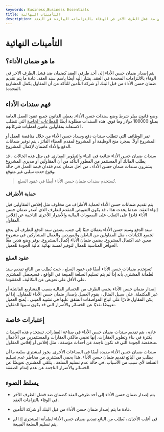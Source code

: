 ```yaml
---
keywords: Business,Business Essentials
title: التأمينات النهائية
description: يتم إصدار ضمان حسن الأداء إلى أحد طرفي العقد كضمان ضد فشل الطرف الآخر في الوفاء بالتزاماته الواردة في العقد.
---
```


# التأمينات النهائية
## ما هو ضمان الأداء؟

يتم إصدار ضمان حسن الأداء إلى أحد طرفي العقد كضمان ضد فشل الطرف الآخر في الوفاء بالالتزامات المحددة في العقد. يشار إليه أيضًا باسم سند العقد. عادة ما يتم تقديم ضمان حسن الأداء من قبل البنك أو شركة التأمين للتأكد من أن المقاول يكمل المشاريع المحددة.

## فهم سندات الأداء

وضع قانون ميلر شرط وضع سندات حسن الأداء. يغطي القانون جميع عقود العمل العامة بمبلغ 100000 دولار وما فوق. هذه السندات مطلوبة أيضًا [للقطاعات الخاصة](/private-sector) التي تتطلب الاستعانة بمقاولين عامين لعمليات شركاتهم .

تمر الوظائف التي تتطلب سندات دفع وسداد حسن الأداء من خلال مناقصة العمل أو المشروع أولاً. بمجرد منح الوظيفة أو المشروع لمقدم العطاء الفائز ، يتم توفير ضمانات الدفع والأداء كضمان لإكمال المشروع.

سندات ضمان حسن الأداء شائعة في البناء والتطوير العقاري. في مثل هذه الحالات ، قد يطلب المالك أو المستثمر من المطور التأكد من أن المقاولين أو مديري المشروع يشترون سندات ضمان حسن الأداء ، من أجل ضمان عدم فقدان قيمة العمل في حالة وقوع حدث سلبي غير متوقع.

> تُستخدم سندات ضمان حسن الأداء أيضًا في عقود السلع.

>

### حماية الأطراف

يتم تقديم ضمانات حسن الأداء لحماية الأطراف من مخاوف مثل إفلاس المقاولين قبل إنهاء العقد. عندما يحدث هذا ، قد يكون التعويض المقدم للطرف الذي أصدر ضمان حسن الأداء قادرًا على التغلب على الصعوبات المالية والأضرار الأخرى الناجمة عن إفلاس المقاول.

سند الدفع وسند حسن الأداء يعملان جنبًا إلى جنب. يضمن سند الدفع للطرف أن يدفع لجميع الكيانات ، مثل المقاولين من الباطن والموردين والعمال المشاركين في مشروع معين عند اكتمال المشروع. يضمن ضمان الأداء إكمال المشروع. يوفر وضع هذين معًا الحوافز المناسبة للعمال لتوفير لمسة نهائية عالية الجودة للعميل.

### عقود السلع

تُستخدم ضمانات حسن الأداء أيضًا في عقود السلع ، حيث يُطلب من البائع تقديم سند لطمأنة المشتري بأنه إذا لم يتم تسليم السلعة المبيعة في الواقع ، فسيحصل المشتري على الأقل على تعويض عن التكاليف المفقودة.

إصدار ضمان حسن الأداء يحمي الطرف من الخسائر المالية بسبب المشاريع الفاشلة أو غير المكتملة. على سبيل المثال ، يقوم العميل بإصدار ضمان حسن الأداء للمقاول. إذا لم يكن المقاول قادرًا على اتباع المواصفات المتفق عليها في تشييد المبنى ، يُمنح العميل تعويضًا نقديًا عن الخسائر والأضرار التي قد يكون سببها المقاول.

## إعتبارات خاصة

عادة ، يتم تقديم سندات ضمان حسن الأداء في صناعة العقارات. تستخدم هذه السندات بكثرة في بناء وتطوير العقارات. إنها تحمي مالكي العقارات والمستثمرين من الأعمال منخفضة الجودة التي قد تكون ناجمة عن أحداث مؤسفة ، مثل إفلاس أو إفلاس المقاول.

سندات ضمان حسن الأداء مفيدة أيضًا في الصناعات الأخرى. يجوز لمشتري سلعة ما أن يطلب من البائع تقديم ضمان حسن الأداء. هذا يحمي المشتري من مخاطر عدم تسليم السلعة لأي سبب من الأسباب. في حالة عدم تسليم السلعة ، يتلقى المشتري تعويضًا عن الخسائر والأضرار الناجمة عن عدم إتمام الصفقة.

## يسلط الضوء

- يتم إصدار ضمان حسن الأداء إلى أحد طرفي العقد كضمان ضد فشل الطرف الآخر في الوفاء بالتزامات العقد.

- عادة ما يتم إصدار ضمان حسن الأداء من قبل البنك أو شركة التأمين.

- في أغلب الأحيان ، يُطلب من البائع تقديم ضمان حسن الأداء لطمأنة المشتري إذا لم يتم تسليم السلعة المبيعة.

